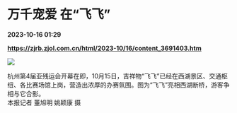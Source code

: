 # 万千宠爱 在“飞飞”

**2023-10-16 01:29**

**https://zjrb.zjol.com.cn/html/2023-10/16/content_3691403.htm**

![](https://zjrb.zjol.com.cn/images/2023-10/16/zjrb2023101600001v01b003.jpg)

  
  
杭州第4届亚残运会开幕在即，10月15日，吉祥物“飞飞”已经在西湖景区、交通枢纽、各比赛场馆上岗，营造出浓厚的办赛氛围。图为“飞飞”亮相西湖断桥，游客争相与它合影。  
本报记者 董旭明 姚颖康 摄